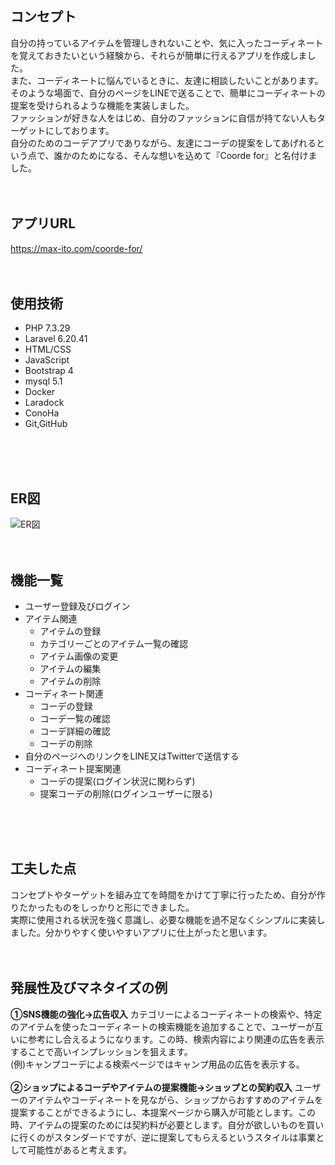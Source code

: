 ## コンセプト

自分の持っているアイテムを管理しきれないことや、気に入ったコーディネートを覚えておきたいという経験から、それらが簡単に行えるアプリを作成しました。  
また、コーディネートに悩んでいるときに、友達に相談したいことがあります。そのような場面で、自分のページをLINEで送ることで、簡単にコーディネートの提案を受けられるような機能を実装しました。  
ファッションが好きな人をはじめ、自分のファッションに自信が持てない人もターゲットにしております。  
自分のためのコーデアプリでありながら、友達にコーデの提案をしてあげれるという点で、誰かのためになる、そんな想いを込めて『Coorde for』と名付けました。
<br />
<br />
<br />


## アプリURL

https://max-ito.com/coorde-for/
<br />
<br />
<br />

## 使用技術

- PHP 7.3.29
- Laravel 6.20.41
- HTML/CSS
- JavaScript
- Bootstrap 4
- mysql 5.1
- Docker
- Laradock
- ConoHa
- Git,GitHub
<br />
<br />
<br />


## ER図
![ER図](https://user-images.githubusercontent.com/99465120/154087944-1f51f4fd-803b-4076-aa85-0bdd56757e75.jpg)
<br />
<br />
<br />


## 機能一覧

- ユーザー登録及びログイン
- アイテム関連
    - アイテムの登録
    - カテゴリーごとのアイテム一覧の確認
    - アイテム画像の変更
    - アイテムの編集
    - アイテムの削除
- コーディネート関連
    - コーデの登録
    - コーデ一覧の確認
    - コーデ詳細の確認
    - コーデの削除
- 自分のページへのリンクをLINE又はTwitterで送信する
- コーディネート提案関連
    - コーデの提案(ログイン状況に関わらず)
    - 提案コーデの削除(ログインユーザーに限る)
<br />
<br />
<br />

## 工夫した点

コンセプトやターゲットを組み立てを時間をかけて丁寧に行ったため、自分が作りたかったものをしっかりと形にできました。  
実際に使用される状況を強く意識し、必要な機能を過不足なくシンプルに実装しました。分かりやすく使いやすいアプリに仕上がったと思います。
<br />
<br />
<br />

## 発展性及びマネタイズの例

**①SNS機能の強化→広告収入**
カテゴリーによるコーディネートの検索や、特定のアイテムを使ったコーディネートの検索機能を追加することで、ユーザーが互いに参考にし合えるようになります。この時、検索内容により関連の広告を表示することで高いインプレッションを狙えます。  
(例)キャンプコーデによる検索ページではキャンプ用品の広告を表示する。
<br />
<br />
**②ショップによるコーデやアイテムの提案機能→ショップとの契約収入**
ユーザーのアイテムやコーディネートを見ながら、ショップからおすすめのアイテムを提案することができるようにし、本提案ページから購入が可能とします。この時、アイテムの提案のためには契約料が必要とします。自分が欲しいものを買いに行くのがスタンダードですが、逆に提案してもらえるというスタイルは事業として可能性があると考えます。
